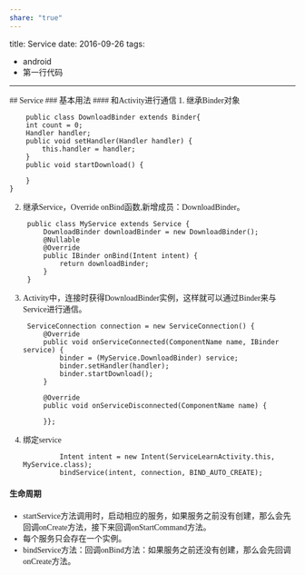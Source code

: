 ```yaml
---
share: "true"
---
```

title: Service
date: 2016-09-26
tags:
- android
- 第一行代码

---
<font style="font-family:微软雅黑">
## Service
### 基本用法
#### 和Activity进行通信
1. 继承Binder对象

	    public class DownloadBinder extends Binder{
        int count = 0;
        Handler handler;
        public void setHandler(Handler handler) {
            this.handler = handler;
        }
        public void startDownload() {

        }
    }
2. 继承Service，Override onBind函数,新增成员：DownloadBinder。

		public class MyService extends Service {
		    DownloadBinder downloadBinder = new DownloadBinder();
		    @Nullable
		    @Override
		    public IBinder onBind(Intent intent) {
		        return downloadBinder;
		    }
		}

3. Activity中，连接时获得DownloadBinder实例，这样就可以通过Binder来与Service进行通信。

	    ServiceConnection connection = new ServiceConnection() {
	        @Override
	        public void onServiceConnected(ComponentName name, IBinder service) {
	            binder = (MyService.DownloadBinder) service;
	            binder.setHandler(handler);
	            binder.startDownload();
	        }
	
	        @Override
	        public void onServiceDisconnected(ComponentName name) {
	        
	        }};
4. 绑定service

                Intent intent = new Intent(ServiceLearnActivity.this, MyService.class);
                bindService(intent, connection, BIND_AUTO_CREATE);


#### 生命周期
* startService方法调用时，启动相应的服务，如果服务之前没有创建，那么会先回调onCreate方法，接下来回调onStartCommand方法。
* 每个服务只会存在一个实例。
* bindService方法：回调onBind方法：如果服务之前还没有创建，那么会先回调onCreate方法。